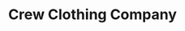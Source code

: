---
title: "Crew Clothing Company"
url: /guildford/crew-clothing-company-market-street/
shop: clothes
---